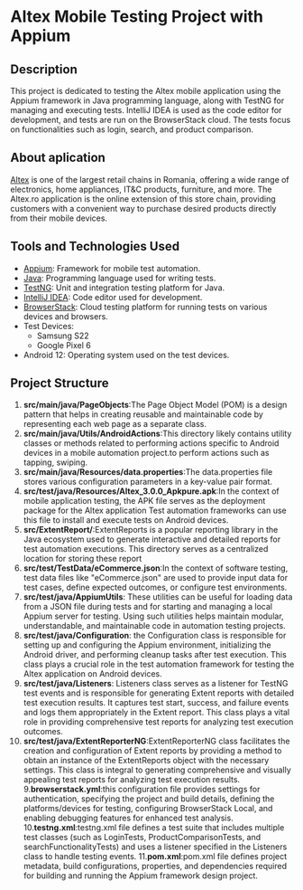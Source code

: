 # Altex Mobile Testing Project with Appium 

## Description

This project is dedicated to testing the Altex mobile application using the Appium framework in Java programming language, along with TestNG for managing and executing tests. IntelliJ IDEA is used as the code editor for development, and tests are run on the BrowserStack cloud. The tests focus on functionalities such as login, search, and product comparison.

## About aplication

[Altex](https://altex.ro/) is one of the largest retail chains in Romania, offering a wide range of electronics, home appliances, IT&C products, furniture, and more. The Altex.ro application is the online extension of this store chain, providing customers with a convenient way to purchase desired products directly from their mobile devices.

## Tools and Technologies Used

- [Appium](https://appium.io/): Framework for mobile test automation.
- [Java](https://www.java.com/): Programming language used for writing tests.
- [TestNG](https://testng.org/): Unit and integration testing platform for Java.
- [IntelliJ IDEA](https://www.jetbrains.com/idea/): Code editor used for development.
- [BrowserStack](https://www.browserstack.com/): Cloud testing platform for running tests on various devices and browsers.
- Test Devices:
  - Samsung S22
  - Google Pixel 6
- Android 12: Operating system used on the test devices.

## Project Structure

1. **src/main/java/PageObjects**:The Page Object Model (POM) is a design pattern that helps in creating reusable and maintainable code by representing each web page as a separate class.
2. **src/main/java/Utils/AndroidActions**:This directory likely contains utility classes or methods related to performing actions specific to Android devices in a mobile automation project.to perform actions such as tapping, swiping.
3. **src/main/java/Resources/data.properties**:The data.properties file stores various configuration parameters in a key-value pair format.
4. **src/test/java/Resources/Altex_3.0.0_Apkpure.apk**:In the context of mobile application testing, the APK file serves as the deployment package for the Altex application Test automation frameworks can use this file to install and execute tests on Android devices.
3. **src/ExtentReport/**:ExtentReports is a popular reporting library in the Java ecosystem used to generate interactive and detailed reports for test automation executions. This directory serves as a centralized location for storing these report
4. **src/test/TestData/eCommerce.json**:In the context of software testing, test data files like "eCommerce.json" are used to provide input data for test cases, define expected outcomes, or configure test environments.
5. **src/test/java/AppiumUtils**: These utilities can be useful for loading data from a JSON file during tests and for starting and managing a local Appium server for testing. Using such utilities helps maintain modular, understandable, and maintainable code in automation testing projects.
6. **src/test/java/Configuration**: the Configuration class is responsible for setting up and configuring the Appium environment, initializing the Android driver, and performing cleanup tasks after test execution. This class plays a crucial role in the test automation framework for testing the Altex application on Android devices.
7. **src/test/java/Listeners**: Listeners class serves as a listener for TestNG test events and is responsible for generating Extent reports with detailed test execution results. It captures test start, success, and failure events and logs them appropriately in the Extent report. This class plays a vital role in providing comprehensive test reports for analyzing test execution outcomes.
8. **src/test/java/ExtentReporterNG**:ExtentReporterNG class facilitates the creation and configuration of Extent reports by providing a method to obtain an instance of the ExtentReports object with the necessary settings. This class is integral to generating comprehensive and visually appealing test reports for analyzing test execution results.
9.**browserstack.yml**:this configuration file provides settings for authentication, specifying the project and build details, defining the platforms/devices for testing, configuring BrowserStack Local, and enabling debugging features for enhanced test analysis.
10.**testng.xml**:testng.xml file defines a test suite that includes multiple test classes (such as LoginTests, ProductComparisonTests, and searchFunctionalityTests) and uses a listener specified in the Listeners class to handle testing events.
11.**pom.xml**:pom.xml file defines project metadata, build configurations, properties, and dependencies required for building and running the Appium framework design project.













